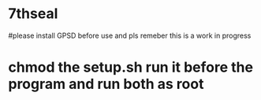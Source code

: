 # 7thseal
#please install GPSD before use and pls remeber this is a work in progress 
# chmod the setup.sh run it before the program and run both as root 

